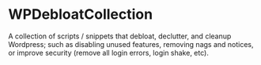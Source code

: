 # WPDebloatCollection
A collection of scripts / snippets that debloat, declutter, and cleanup Wordpress; such as disabling unused features, removing nags and notices, or improve security (remove all login errors, login shake, etc).

